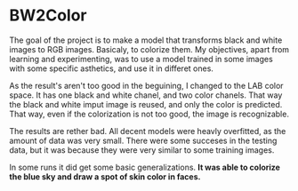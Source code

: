 # BW2Color
The goal of the project is to make a model that transforms black and white images to RGB images. Basicaly, to colorize them.
My objectives, apart from learning and experimenting, was to use a model trained in some images with some specific asthetics, and use it in differet ones.

As the result's aren't too good in the beguining, I changed to the LAB color space. It has one black and white chanel, and two color chanels. That way the black and white imput image is reused, and only the color is predicted. That way, even if the colorization is not too good, the image is recognizable.

The results are rether bad. All decent models were heavly overfitted, as the amount of data was very small. There were some succeses in the testing data, but it was because they were very similar to some training images. 

In some runs it did get some basic generalizations. **It was able to colorize the blue sky and draw a spot of skin color in faces.**
